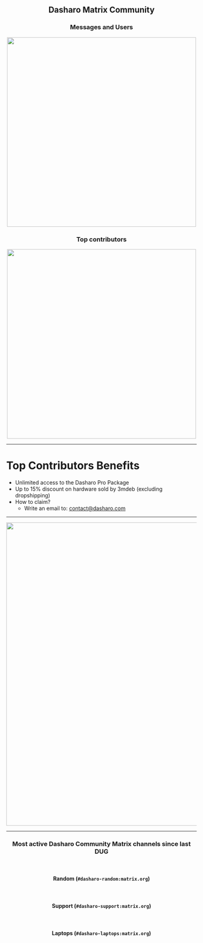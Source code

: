## <center>Dasharo Matrix Community</center>

### <center>Messages and Users</center>

<center><img src="/@fs/repo/img/dug_10/dasharo_general_matrix.png" width="500"></center>

### <center>Top contributors</center>

<center><img src="/@fs/repo/img/dug_10/dasharo_general_matrix_users.png" width="500"></center>

<!--

* Not much activity recently, it is definitely part of our lack of time from
  our side to deliver new shiny stuff.
* tlaurion advanced to top4, so huge thanks to him for engaging in Dasharo Community

Getting number of messages for every user:

```shell
grep -E "\-.+:\s" matrix\ -\ Dasharo\ -\ General\ -\ Chat\ Export\ -\ 2024-03-12T11-16-54.063Z.txt |cut -d"-" -f2|cut -d":" -f1|grep -E "^ "|sort|uniq -c|grep -v "banned"|sort -h|grep -v import|grep -v "'"|grep -v "removed"|grep -v coreboot
```

To count messages add after pipe:

```shell
awk '{sum += $1} END {print sum}'
```

-->

---

# Top Contributors Benefits

* Unlimited access to the Dasharo Pro Package
* Up to 15% discount on hardware sold by 3mdeb (excluding dropshipping)
* How to claim?
  - Write an email to: contact@dasharo.com

<!--
Dasharo Matrix Community and Dasharo Issues Contributors benefits.
-->

---

<center><img src="/@fs/repo/img/dug_10/dasharo_users.png" width="800"></center>

---

### <center>Most active Dasharo Community Matrix channels since last DUG</center>

<br>

#### <center>Random (`#dasharo-random:matrix.org`)</center>
<br>

#### <center>Support (`#dasharo-support:matrix.org`)</center>

<br>

#### <center>Laptops (`#dasharo-laptops:matrix.org`)</center>

<!--

* Random: 11006 (+1502)
* General: 36607 (+1411)
* Support: 6027 (+659)
* Laptops: 1408 (+217)
* OSFV: 1860 (+119)
* vPub: 4420 (+112)
* TrenchBoot: 2281 (+61)
* OST2: 348 (+12)
* Supermicro: 1667 (+8)
* OSF Bootstrapable Toolchain: 271

-->
